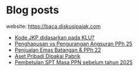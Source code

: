 # Blog posts

website: https://baca.diskusipajak.com

<!-- BLOG-POST-LIST:START -->
- [Kode JKP didasarkan pada KLU?](https://baca.diskusipajak.com/kode-jkp-didasarkan-pada-klu/)
- [Penghapusan vs Pengurangan Angsuran PPh 25](https://baca.diskusipajak.com/penghapusan-vs-pengurangan-angsuran-pph-25/)
- [Penjualan Emas Batangan &amp; PPh 22](https://baca.diskusipajak.com/penjualan-emas-batangan-pph-22/)
- [Aset Pribadi Dipakai Pabrik](https://baca.diskusipajak.com/aset-pribadi-dipakai-pabrik/)
- [Pembetulan SPT Masa PPN sebelum tahun 2025](https://baca.diskusipajak.com/pembetulan-spt-masa-ppn-sebelum-tahun-2025/)
<!-- BLOG-POST-LIST:END -->

<!--
**kelaspajak/kelaspajak** is a ✨ _special_ ✨ repository because its `README.md` (this file) appears on your GitHub profile.

Here are some ideas to get you started:

- 🔭 I’m currently working on ...
- 🌱 I’m currently learning ...
- 👯 I’m looking to collaborate on ...
- 🤔 I’m looking for help with ...
- 💬 Ask me about ...
- 📫 How to reach me: ...
- 😄 Pronouns: ...
- ⚡ Fun fact: ...
-->
